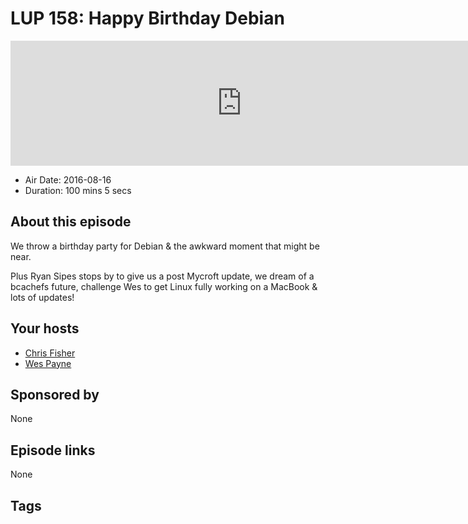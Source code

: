 # LUP 158: Happy Birthday Debian

<iframe src="https://player.fireside.fm/v2/RUkczH-V+At7lZpGs?theme=dark" width="740" height="200" frameborder="0" scrolling="no"></iframe>

* Air Date: 2016-08-16
* Duration: 100 mins 5 secs

## About this episode

We throw a birthday party for Debian & the awkward moment that might be near.

Plus Ryan Sipes stops by to give us a post Mycroft update, we dream of a bcachefs future, challenge Wes to get Linux fully working on a MacBook  & lots of updates!

## Your hosts
* [Chris Fisher](https://linuxunplugged.com/hosts/chrislas)
* [Wes Payne](https://linuxunplugged.com/hosts/wes)

## Sponsored by

None



## Episode links

None



## Tags

